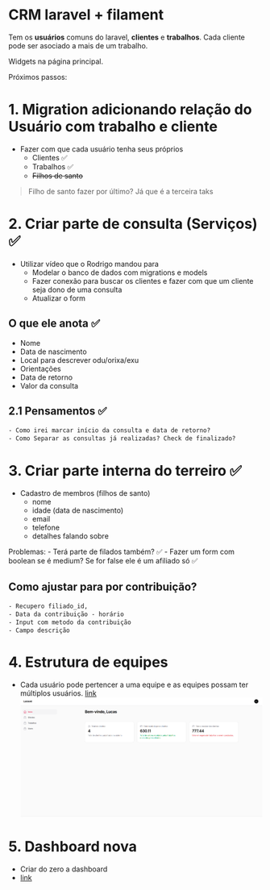 # CRM laravel + filament

Tem os **usuários** comuns do laravel, **clientes** e **trabalhos**. Cada cliente pode ser asociado a mais de um trabalho.

Widgets na página principal.

Próximos passos:

# 1. Migration adicionando relação do Usuário com trabalho e cliente
- Fazer com que cada usuário tenha seus próprios
    - Clientes ✅
    - Trabalhos ✅
    - ~~Filhos de santo~~
> Filho de santo fazer por último? Já que é a terceira taks

# 2. Criar parte de consulta (Serviços) ✅
- Utilizar vídeo que o Rodrigo mandou para
    - Modelar o banco de dados com migrations e models
    - Fazer conexão para buscar os clientes e fazer com que um cliente seja dono de uma consulta
    - Atualizar o form

## O que ele anota ✅
- Nome
- Data de nascimento
- Local para descrever odu/orixa/exu
- Orientações
- Data de retorno
- Valor da consulta 


## 2.1 Pensamentos ✅
    - Como irei marcar início da consulta e data de retorno? 
    - Como Separar as consultas já realizadas? Check de finalizado?





# 3. Criar parte interna do terreiro ✅
- Cadastro de membros (filhos de santo)
    - nome
    - idade (data de nascimento)
    - email
    - telefone
    - detalhes falando sobre

Problemas: 
    - Terá parte de filados também? ✅
    - Fazer um form com boolean se é medium? Se for false ele é um afiliado só  ✅

## Como ajustar para por contribuição?
    - Recupero filiado_id, 
    - Data da contribuição - horário
    - Input com metodo da contribuição
    - Campo descrição
        


# 4. Estrutura de equipes
- Cada usuário pode pertencer a uma equipe e as equipes possam ter múltiplos usuários.
[link](https://chatgpt.com/c/672e406b-e854-8013-82d4-bef871f2c6a9)
![img.png](img.png)

# 5. Dashboard nova
 - Criar do zero a dashboard
 - [link](https://chatgpt.com/c/67314de1-d7f8-8013-bce2-6426c89b705e)
